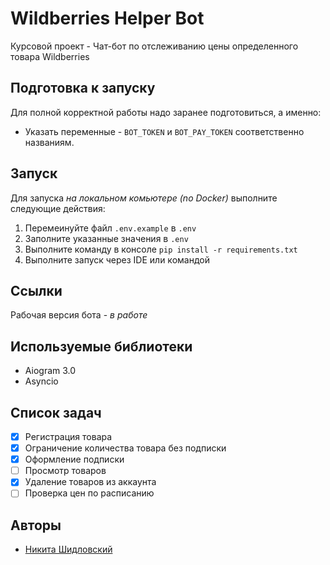 # Wildberries Helper Bot
Курсовой проект - Чат-бот по отслеживанию цены определенного товара Wildberries

## Подготовка к запуску
Для полной корректной работы надо заранее подготовиться, а именно:
- Указать переменные - `BOT_TOKEN` и `BOT_PAY_TOKEN` соответственно названиям.

## Запуск
Для запуска *на локальном комьютере (no Docker)* выполните следующие действия:
1. Перемеинуйте файл `.env.example` в `.env`
2. Заполните указанные значения в `.env`
4. Выполните команду в консоле `pip install -r requirements.txt`
5. Выполните запуск через IDE или командой

## Ссылки
Рабочая версия бота - _в работе_

## Используемые библиотеки
- Aiogram 3.0
- Asyncio

## Список задач
- [x] Регистрация товара
- [x] Ограничение количества товара без подписки
- [x] Оформление подписки
- [ ] Просмотр товаров
- [x] Удаление товаров из аккаунта
- [ ] Проверка цен по расписанию 

## Авторы
- [Никита Шидловский](https://github.com/1thenikita)
